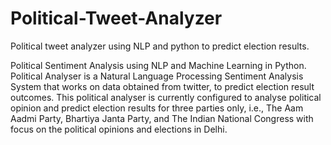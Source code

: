 # Political-Tweet-Analyzer
Political tweet analyzer using NLP and python to predict election results.

Political Sentiment Analysis using NLP and Machine Learning in Python. 
Political Analyser is a Natural Language Processing Sentiment Analysis System that works on data obtained from twitter, 
to predict election result outcomes. This political analyser is currently configured to analyse political opinion and predict election results for three parties
only, i.e., The Aam Aadmi Party, Bhartiya Janta Party, and The Indian National Congress with focus on the political opinions and elections in Delhi.
